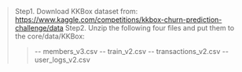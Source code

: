 > Step1. Download KKBox dataset from: https://www.kaggle.com/competitions/kkbox-churn-prediction-challenge/data
> Step2. Unzip the following four files and put them to the core/data/KKBox:
>> -- members_v3.csv
>> -- train_v2.csv
>> -- transactions_v2.csv
>> -- user_logs_v2.csv
